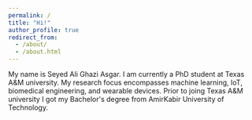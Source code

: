```yaml
---
permalink: /
title: "Hi!"
author_profile: true
redirect_from: 
  - /about/
  - /about.html
---
```





My name is Seyed Ali Ghazi Asgar. I am currently a PhD student at Texas A&M university. My research focus encompasses machine learning, IoT, biomedical engineering, and wearable devices. Prior to joing Texas A&M university I got my Bachelor's degree from AmirKabir University of Technology. 
